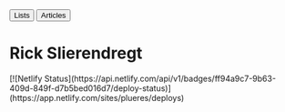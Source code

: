 <div id="home" class="content-wrapper">
    <button id="lists-button">Lists</button>
    <button id="articles-button">Articles</button>
    <div class="wrapper">
        <h1 id="animated-text">Rick Slierendregt</h1>
    </div>
</div>
[![Netlify Status](https://api.netlify.com/api/v1/badges/ff94a9c7-9b63-409d-849f-d7b5bed016d7/deploy-status)](https://app.netlify.com/sites/plueres/deploys)

<script src="/scripts/homepage.js"></script>